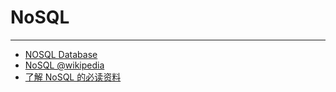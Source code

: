 
# NoSQL

----

* [NOSQL Database](http://nosql-database.org/)
* [NoSQL @wikipedia](http://en.wikipedia.org/wiki/NoSQL)
* [了解 NoSQL 的必读资料](http://blog.csdn.net/DL88250/archive/2010/01/14/5191092.aspx)
